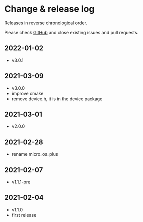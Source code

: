 # Change & release log

Releases in reverse chronological order.

Please check
[GitHub](https://github.com/micro-os-plus/platform-stm32f4discovery-xpack/issues/)
and close existing issues and pull requests.

## 2022-01-02

- v3.0.1

## 2021-03-09

- v3.0.0
- improve cmake
- remove device.h, it is in the device package

## 2021-03-01

- v2.0.0

## 2021-02-28

- rename micro_os_plus

## 2021-02-07

- v1.1.1-pre

## 2021-02-04

- v1.1.0
- first release
